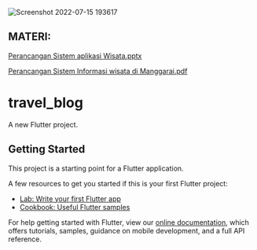 ![Screenshot 2022-07-15 193617](https://user-images.githubusercontent.com/81411450/179225713-4f310c0f-c7b6-404d-85b2-43c6d5fedaf2.png)


## MATERI:
[Perancangan Sistem aplikasi Wisata.pptx](https://github.com/celvinpatrisius/travel_app/files/9121634/Perancangan.Sistem.aplikasi.Wisata.pptx)

[Perancangan Sistem Informasi wisata di Manggarai.pdf](https://github.com/celvinpatrisius/travel_app/files/9121672/Perancangan.Sistem.Informasi.wisata.di.Manggarai.pdf)


# travel_blog
A new Flutter project.

## Getting Started

This project is a starting point for a Flutter application.

A few resources to get you started if this is your first Flutter project:

- [Lab: Write your first Flutter app](https://flutter.dev/docs/get-started/codelab)
- [Cookbook: Useful Flutter samples](https://flutter.dev/docs/cookbook)

For help getting started with Flutter, view our
[online documentation](https://flutter.dev/docs), which offers tutorials,
samples, guidance on mobile development, and a full API reference.


